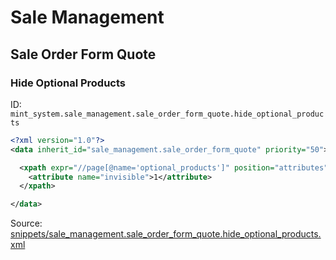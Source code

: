 # Sale Management
## Sale Order Form Quote  
### Hide Optional Products  
ID: `mint_system.sale_management.sale_order_form_quote.hide_optional_products`  
```xml
<?xml version="1.0"?>
<data inherit_id="sale_management.sale_order_form_quote" priority="50">

  <xpath expr="//page[@name='optional_products']" position="attributes">
    <attribute name="invisible">1</attribute>
  </xpath>

</data>
```
Source: [snippets/sale_management.sale_order_form_quote.hide_optional_products.xml](https://github.com/Mint-System/Odoo-Development/tree/14.0/snippets/sale_management.sale_order_form_quote.hide_optional_products.xml)

